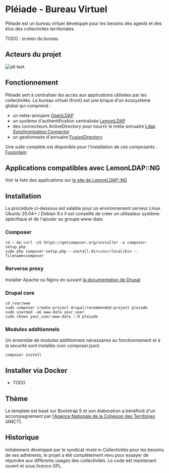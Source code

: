 # Pléiade - Bureau Virtuel

Pléiade est un bureau virtuel développé pour les besoins des agents et des élus des collectivités territoriales.

TODO : screen du bureau

## Acteurs du projet

![alt text](docs/img/banner-partners.png)

## Fonctionnement

Pléiade sert à centraliser les accès aux applications utilisées par les collectivités.
Le bureau virtuel (front) est une brique d'un écosystème global qui comprend :
* un méta-annuaire [OpenLDAP](https://www.openldap.org/)
* un système d'authentification centralisée [LemonLDAP](https://lemonldap-ng.org/)
* des connecteurs ActiveDirectory pour nourrir le méta-annuaire [Ldap Synchronisation Connector](https://lsc-project.org/)
* un gestionnaire d'annuaire [FusionDirectory](https://www.fusiondirectory.org/)

Une suite complète est disponible pour l'installation de ces composants : [FusionIam](https://fusioniam.org/components.html)

## Applications compatibles avec LemonLDAP::NG

Voir la liste des applications sur [le site de LemonLDAP::NG](https://lemonldap-ng.org/documentation/latest/applications.html)

## Installation

La procédure ci-dessous est valable pour un environnement serveur Linux Ubuntu 20.04+ / Debian 9.x
Il est conseillé de créer un utilisateur système spécifique et de l'ajouter au groupe www-data

### Composer

```
cd ~ && curl -sS https://getcomposer.org/installer -o composer-setup.php
sudo php composer-setup.php --install-dir=/usr/local/bin --filename=composer
```

### Rerverse proxy

Installer Apache ou Nginx en suivant [la documentation de Drupal](https://www.drupal.org/forum/support/post-installation/2019-05-16/how-to-configure-drupal8-with-apache-and-nginx-used-as-a)


### Drupal core

```
cd /var/www
sudo composer create-project drupal/recommended-project pleiade
sudo usermod -aG www-data your_user
sudo chown your_user:www-data :-R pleiade
```

### Modules additionnels

Un ensemble de modules additionnels nécessaires au fonctionnement et à la sécurité sont installés (voir composer.json)
```
composer install
```

## Installer via Docker

+ TODO

## Thème

Le template est basé sur Bootstrap 5 et son élaboration a bénéficié d'un accompagnement par [l'Agence Nationale de la Cohésion des Territoires](https://agence-cohesion-territoires.gouv.fr/) (ANCT).

## Historique

Initialement développé par le syndicat mixte e-Collectivités pour les besoins de ses adhérents, le projet a été complètement revu pour essayer de répondre aux différents usages des collectivités.
Le code est maintenant ouvert et sous licence GPL.